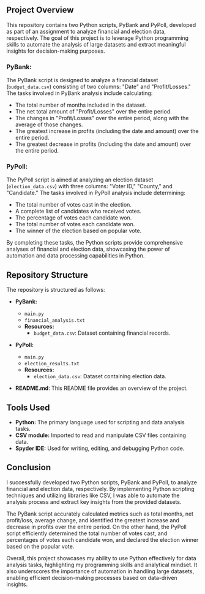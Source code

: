 ## Project Overview

This repository contains two Python scripts, PyBank and PyPoll, developed as part of an assignment to analyze financial and election data, respectively. The goal of this project is to leverage Python programming skills to automate the analysis of large datasets and extract meaningful insights for decision-making purposes.

### PyBank:
The PyBank script is designed to analyze a financial dataset (`budget_data.csv`) consisting of two columns: "Date" and "Profit/Losses." The tasks involved in PyBank analysis include calculating:
- The total number of months included in the dataset.
- The net total amount of "Profit/Losses" over the entire period.
- The changes in "Profit/Losses" over the entire period, along with the average of those changes.
- The greatest increase in profits (including the date and amount) over the entire period.
- The greatest decrease in profits (including the date and amount) over the entire period.

### PyPoll:
The PyPoll script is aimed at analyzing an election dataset (`election_data.csv`) with three columns: "Voter ID," "County," and "Candidate." The tasks involved in PyPoll analysis include determining:
- The total number of votes cast in the election.
- A complete list of candidates who received votes.
- The percentage of votes each candidate won.
- The total number of votes each candidate won.
- The winner of the election based on popular vote.

By completing these tasks, the Python scripts provide comprehensive analyses of financial and election data, showcasing the power of automation and data processing capabilities in Python.

## Repository Structure

The repository is structured as follows:

- **PyBank:**
  - `main.py`
  - `financial_analysis.txt`
  - **Resources:**
    - `budget_data.csv`: Dataset containing financial records.

- **PyPoll:**
  - `main.py`
  - `election_results.txt`
  - **Resources:**
    - `election_data.csv`: Dataset containing election data.

- **README.md**: This README file provides an overview of the project.

## Tools Used

- **Python:** The primary language used for scripting and data analysis tasks.
- **CSV module:** Imported to read and manipulate CSV files containing data.
- **Spyder IDE:** Used for writing, editing, and debugging Python code.

## Conclusion

I successfully developed two Python scripts, PyBank and PyPoll, to analyze financial and election data, respectively. By implementing Python scripting techniques and utilizing libraries like CSV, I was able to automate the analysis process and extract key insights from the provided datasets.

The PyBank script accurately calculated metrics such as total months, net profit/loss, average change, and identified the greatest increase and decrease in profits over the entire period. On the other hand, the PyPoll script efficiently determined the total number of votes cast, and percentages of votes each candidate won, and declared the election winner based on the popular vote.

Overall, this project showcases my ability to use Python effectively for data analysis tasks, highlighting my programming skills and analytical mindset. It also underscores the importance of automation in handling large datasets, enabling efficient decision-making processes based on data-driven insights.


